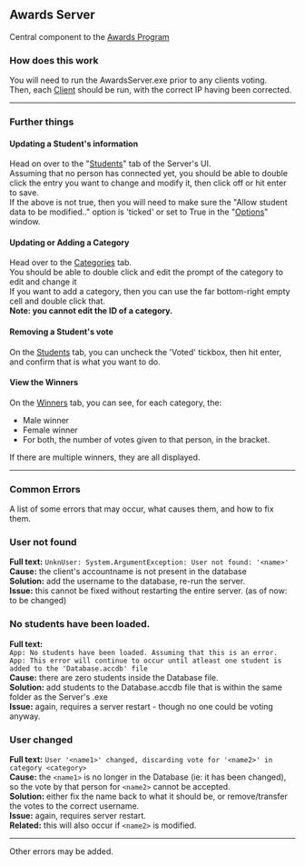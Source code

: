 ## Awards Server

Central component to the [Awards Program](https://github.com/TheGrandCoding/awardsprogram)

### How does this work
You will need to run the AwardsServer.exe prior to any clients voting.  
Then, each [Client](https://github.com/TheGrandCoding/awardsprogram) should be run, with the correct IP having been corrected.

- - -

### Further things
#### Updating a Student's information
Head on over to the "[Students][Students]" tab of the Server's UI.  
Assuming that no person has connected yet, you should be able to double click the entry you want to change and modify it, then click off or hit enter to save.  
If the above is not true, then you will need to make sure the "Allow student data to be modified.." option is 'ticked' or set to True in the "[Options][Options]" window.  

#### Updating or Adding a Category
Head over to the [Categories][] tab.  
You should be able to double click and edit the prompt of the category to edit and change it  
If you want to add a category, then you can use the far bottom-right empty cell and double click that.  
**Note: you cannot edit the ID of a category.**

#### Removing a Student's vote
On the [Students][] tab, you can uncheck the 'Voted' tickbox, then hit enter, and confirm that is what you want to do.

#### View the Winners
On the [Winners][] tab, you can see, for each category, the:
- Male winner
- Female winner
- For both, the number of votes given to that person, in the bracket.

If there are multiple winners, they are all displayed.

- - -

### Common Errors

A list of some errors that may occur, what causes them, and how to fix them.

### User not found
**Full text:** `UnknUser: System.ArgumentException: User not found: '<name>'`  
**Cause:** the client's accountname is not present in the database  
**Solution:** add the username to the database, re-run the server.  
**Issue:** this cannot be fixed without restarting the entire server. (as of now: to be changed)  

### No students have been loaded.
**Full text:**   
`App: No students have been loaded. Assuming that this is an error.`  
`App: This error will continue to occur until atleast one student is added to the 'Database.accdb' file`  
**Cause:** there are zero students inside the Database file.  
**Solution:** add students to the Database.accdb file that is within the same folder as the Server's .exe  
**Issue:** again, requires a server restart - though no one could be voting anyway.  

### User <name> changed
**Full text:** `User '<name1>' changed, discarding vote for '<name2>' in category <category>`  
**Cause:** the `<name1>` is no longer in the Database (ie: it has been changed), so the vote by that person for `<name2>` cannot be accepted.  
**Solution:** either fix the name back to what it should be, or remove/transfer the votes to the correct username.  
**Issue:** again, requires server restart.  
**Related:** this will also occur if `<name2>` is modified.  

- - -

Other errors may be added.





[Students]: https://github.com/TheGrandCoding/awardsserver/blob/master/UI_TABS.md#students
[Categories]: https://github.com/TheGrandCoding/awardsserver/blob/master/UI_TABS.md#categories
[Winners]: https://github.com/TheGrandCoding/awardsserver/blob/master/UI_TABS.md#winners
[Options]: https://github.com/TheGrandCoding/awardsserver/blob/master/UI_TABS.md#server-options
[CurrentQueue]: https://github.com/TheGrandCoding/awardsserver/blob/master/UI_TABS.md#current-queue